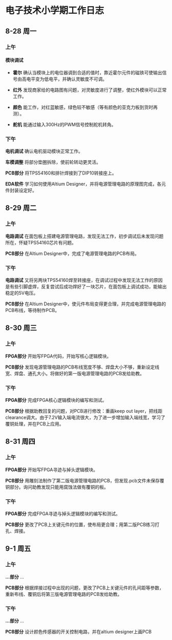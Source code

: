 ﻿# 电子技术小学期工作日志

## 8-28 周一

### 上午

#### 模块调试

- **霍尔** 确认当模块上的电位器调到合适的值时，靠近霍尔元件的磁铁可使输出信号由高电平变为低电平，并确认灵敏度不可调。

- **红外** 发现商家给的电路图有问题，对灵敏度进行了调整，使红外模块可以正常工作。

- **颜色** 能工作，对红蓝敏感，绿色较不敏感（等有颜色的亚克力板到货时再测）。

- **舵机** 能通过输入300Hz的PWM信号控制舵机转角。

### 下午

**电机调试** 确认电机驱动模块正常工作。

**车模调整** 将部分垫圈拆除，使前轮转动更灵活。

**PCB部分** 将TPS54160和排针焊接到了DIP10转接座上。

**EDA软件** 学习如何使用Altium Designer，并将电源管理电路的原理图完成，各元件封装设定好。

## 8-29 周二

### 上午

**电路调试** 在面包板上搭建电源管理电路，发现无法工作，初步调试后未发现问题所在，怀疑TPS54160芯片有问题。

**PCB部分** 在Altium Designer中，完成了电源管理电路的PCB布局。

### 下午

**电路调试** 又将另两块TPS54160焊至转接座，在调试过程中发现无法工作的原因是有些引脚虚焊，反复尝试后成功焊好了一块芯片，在面包板上调试成功，能输出稳定的5V电压。

**PCB部分** 在Altium Designer中，使元件布局变得更合理，并完成电源管理电路的PCB布线，等待制作PCB。

## 8-30 周三

### 上午

**FPGA部分** 开始写FPGA代码，开始写核心逻辑模块。

**PCB部分** 发现电源管理电路的PCB布线宽度不够、焊盘大小不够，重新设定线宽、焊盘、通孔大小。将做好的第一版电源管理电路的PCB发给助教。

### 下午

**FPGA部分** 完成FPGA核心逻辑模块的编写和测试。

**PCB部分** 根据助教回复的问题，对PCB进行修改：重画keep out layer，把线距clearance调大。由于7.2V输入端电流很大，为了进一步增加输入端线宽，学习了覆铜处理，并在PCB上应用。

## 8-31 周四

### 上午

**FPGA部分** 开始写FPGA寻迹与掉头逻辑模块。

**PCB部分** 用雕刻法制作了第二版电源管理电路的PCB，但发现.pcb文件未保存覆铜部分。询问助教发现只能用腐蚀法做有覆铜的板。

### 下午

**FPGA部分** 完成FPGA寻迹与掉头逻辑模块的编写和测试。

**PCB部分** 更改了PCB上关键元件的位置，使布局更合理；用第二版PCB练习打孔、焊接。

## 9-1 周五

### 上午

**...部分** ...

**PCB部分** 根据焊接过程中出现的问题，更改了PCB上关键元件的孔间距等参数，重新布线、覆铜后将第三版电源管理电路的PCB发给助教。

### 下午

**...部分** ...

**PCB部分** 设计颜色传感器的开关控制电路，并在altium designer上画PCB